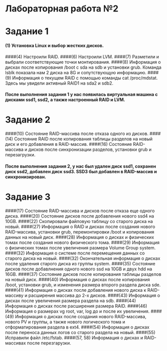 # Лабораторная работа №2
# Задание 1
#### (1) Установка Linux и выбор жестких дисков.
####(4) Настроили RAID.
####(6) Настроили LVM.
####(7) Разметили и выбрали соответствующие точки монтирования.
####(8)  Информация о дисках после копирования /boot с sda на sdb и установки grub. Команда lsblk показала нам 2 диска на 8G и сопутствующую информацию.
####(9) Информация о текущем RAID с помощью команды cat /proc/mdstat. Здесь мы увидели активный RAID1 на sda2 и sdb2.
#### После выполнения задания 1 у нас появилась виртуальная машина с дисками ssd1, ssd2, а также настроенный RAID и LVM.
# Задание 2
####(10) Состояние RAID-массива после отказа одного из дисков.
####(14) Состояние RAID после копирования таблицы разделов на новый диск и его добавления в RAID-массив.
####(16) Состояние RAID-массива и дисков после синхронизации разделов, установки grub и перезагрузки.
#### После выполнения задания 2, у нас был удален диск ssd1, сохранен диск ssd2, добавлен диск ssd3. SSD3 был добавлен в RAID-массив и синхронизирован.
# Задание 3
####(17) Состояние RAID-массива и дисков после отказа еще одного диска.
####(20) Состояние дисков после добавления нового ssd4 на 10GB.
####(22) Скопировали файловую таблицу со старого диска на новый.
####(27) Информация о RAID и дисках после создания нового RAID-массива, установки grub, перемонтировки /boot и копирования данных на новый диск.
####(28) Информация о дисках и физических томах после создания нового физического тома.
####(29) Информация о физических томах после увеличения размера Volume Group system.
####(32) Информация о системе после перемещения данных со старого диска на новый.
####(32) Окончательная информация о дисках после удаления старого диска из группы system.
####(35) Состояние дисков после добавлнения одного нового ssd на 10GB и двух hdd на 16GB.
####(37) Состояние дисков после копирования таблицы разделов на новый диск.
####(40) Информация о дисках после копирования /boot, установки grub, и изменения размера второго раздела диска sde.
####(41) Информация о дисках после добавления нового диска к RAID-массиву и расширения массива до 2-х дисков.
####(43) Информация о дисках после увеличения размера раздела на sdb.
####(44) Информация о дисках после расширения размера RAID.
####(46) Информация о размерах vg root, var, log до и после их увеличения.
####(49) Информация о дисках после создания нового RAID-массива, нового PV и группы, а также нового логического тома и отформатирования раздела в ext4.
####(54) Информация о дисках после переноса данных логов со старого раздела на новый.
####(55) Исправили файл /etc/fstab.
####(57, 58) Информация о дисках и RAID-массивах после перезгарузки.
